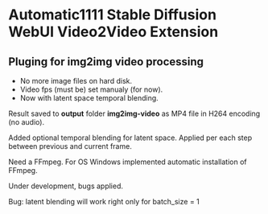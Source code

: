 # Automatic1111 Stable Diffusion WebUI Video2Video Extension

## Pluging for img2img video processing
- No more image files on hard disk.
- Video fps (must be) set manualy (for now).
- Now with latent space temporal blending.

Result saved to **output** folder **img2img-video** as MP4 file in H264 encoding (no audio). 

Added optional temporal blending for latent space. Applied per each step between previous and current frame.

Need a FFmpeg. For OS Windows implemented automatic installation of FFmpeg.

Under development, bugs applied.

Bug: latent blending will work right only for batch_size = 1

